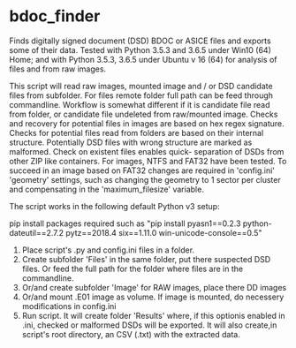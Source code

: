 # bdoc_finder
Finds digitally signed document (DSD) BDOC or ASICE files and exports some of their data. 
Tested with Python 3.5.3 and 3.6.5 under Win10 (64) Home; and with Python 3.5.3, 3.6.5 under 
Ubuntu v 16 (64) for analysis of files and from raw images.

This script will read raw images, mounted image and / or DSD candidate files from subfolder.
For files remote folder full path can be feed through commandline.
Workflow is somewhat different if it is candidate file read from folder, or candidate file
undeleted from raw/mounted image. Checks and recovery for potential files in images are 
based on hex regex signature. Checks for potential files read from folders are based on their internal structure.
Potentially DSD files with wrong structure are marked as malformed. Check on existent files enables quick-
separation of DSDs from other ZIP like containers. For images, NTFS and FAT32 have been tested.
To succeed in an image based on FAT32 changes are required in 'config.ini' 'geometry' settings, such as
changing the geometry to 1 sector per cluster and compensating in the 'maximum_filesize' variable.

The script works in the following default Python v3 setup:

pip install packages required such as 
"pip install pyasn1==0.2.3 python-dateutil==2.7.2 pytz==2018.4 six==1.11.0 win-unicode-console==0.5"

1. Place script's .py and config.ini files in a folder. 
2. Create subfolder 'Files' in the same folder, put there suspected DSD files.
Or feed the full path for the folder where files are in the commandline.
3. Or/and create subfolder 'Image' for RAW images, place there DD images
4. Or/and mount .E01 image as volume. If image is mounted, do necessery modifications in config.ini
5. Run script. It will create folder 'Results' where, if this optionis enabled in .ini, checked
or malformed DSDs will be exported. It will also create,in script's root directory, an CSV (.txt)
with the extracted data.